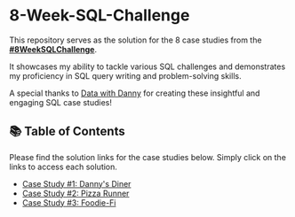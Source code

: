 # 8-Week-SQL-Challenge

This repository serves as the solution for the 8 case studies from the **[#8WeekSQLChallenge](https://8weeksqlchallenge.com)**. 

It showcases my ability to tackle various SQL challenges and demonstrates my proficiency in SQL query writing and problem-solving skills.

A special thanks to [Data with Danny](https://www.linkedin.com/company/datawithdanny/) for creating these insightful and engaging SQL case studies!

## 📚 Table of Contents

Please find the solution links for the case studies below. Simply click on the links to access each solution.
- [Case Study #1: Danny's Diner](https://github.com/Adegokemayowa/8-Week-SQL-Challenge/tree/main/Case%20Study%20%231%20-%20Dannys%20Diner)
- [Case Study #2: Pizza Runner](https://github.com/Adegokemayowa/8-Week-SQL-Challenge/tree/main/Case%20Study%20%232%20-%20Pizza%20Runner)
- [Case Study #3: Foodie-Fi](https://github.com/Adegokemayowa/8-Week-SQL-Challenge/tree/main/Case%20Study%20%233%20-%20Foodie-Fi)
